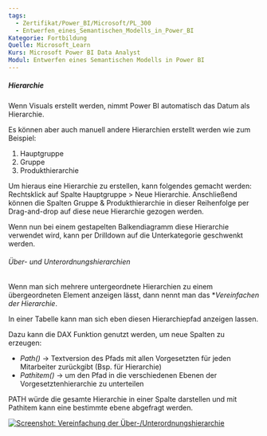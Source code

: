 ```yaml
---
tags:
  - Zertifikat/Power_BI/Microsoft/PL_300
  - Entwerfen_eines_Semantischen_Modells_in_Power_BI
Kategorie: Fortbildung
Quelle: Microsoft_Learn
Kurs: Microsoft Power BI Data Analyst
Modul: Entwerfen eines Semantischen Modells in Power BI
---
```

##### Hierarchie
Wenn Visuals erstellt werden, nimmt Power BI automatisch das Datum als Hierarchie.

Es können aber auch manuell andere Hierarchien erstellt werden wie zum Beispiel:
1. Hauptgruppe
2. Gruppe
3. Produkthierarchie

Um hieraus eine Hierarchie zu erstellen, kann folgendes gemacht werden:
Rechtsklick auf Spalte Hauptgruppe > Neue Hierarchie.
Anschließend können die Spalten Gruppe & Produkthierarchie in dieser Reihenfolge per Drag-and-drop auf diese neue Hierarchie gezogen werden.

Wenn nun bei einem gestapelten Balkendiagramm diese Hierarchie verwendet wird, kann per Drilldown auf die Unterkategorie geschwenkt werden.


###### Über- und Unterordnungshierarchien
Wenn man sich mehrere untergeordnete Hierarchien zu einem übergeordneten Element anzeigen lässt, dann nennt man das **Vereinfachen der Hierarchie*.

In einer Tabelle kann man sich eben diesen Hierarchiepfad anzeigen lassen.

Dazu kann die DAX Funktion genutzt werden, um neue Spalten zu erzeugen:
- *Path()* → Textversion des Pfads mit allen Vorgesetzten für jeden Mitarbeiter zurückgibt (Bsp. für Hierarchie)
- *Pathitem()* → um den Pfad in die verschiedenen Ebenen der Vorgesetztenhierarchie zu unterteilen

PATH würde die gesamte Hierarchie in einer Spalte darstellen und mit Pathitem kann eine bestimmte ebene abgefragt werden.

[![Screenshot: Vereinfachung der Über-/Unterordnungshierarchie](https://learn.microsoft.com/de-de/training/modules/design-model-power-bi/media/04-parent-child-hierarchy-table-06-ssm.png)](https://learn.microsoft.com/de-de/training/modules/design-model-power-bi/media/04-parent-child-hierarchy-table-06-ssm.png#lightbox)